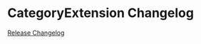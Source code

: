 # CategoryExtension Changelog

[Release Changelog](https://github.com/spryker/category-extension/releases)
